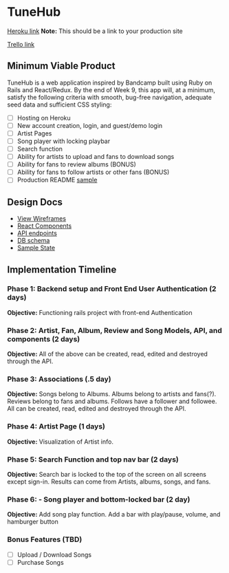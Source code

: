 # TuneHub

[Heroku link][heroku] **Note:** This should be a link to your production site

[Trello link][trello]

[heroku]: http://bctunehub.herokuapp.com/
[trello]: https://trello.com/b/UsLIzPHC/tunehub

## Minimum Viable Product

TuneHub is a web application inspired by Bandcamp built using Ruby on Rails
and React/Redux.  By the end of Week 9, this app will, at a minimum, satisfy the
following criteria with smooth, bug-free navigation, adequate seed data and
sufficient CSS styling:

- [ ] Hosting on Heroku
- [ ] New account creation, login, and guest/demo login
- [ ] Artist Pages
- [ ] Song player with locking playbar
- [ ] Search function
- [ ] Ability for artists to upload and fans to download songs
- [ ] Ability for fans to review albums (BONUS)
- [ ] Ability for fans to follow artists or other fans (BONUS)
- [ ] Production README [sample](docs/production_readme.md)

## Design Docs
* [View Wireframes][wireframes]
* [React Components][components]
* [API endpoints][api-endpoints]
* [DB schema][schema]
* [Sample State][sample-state]

[wireframes]: docs/wireframes
[components]: docs/component-hierarchy.md
[sample-state]: docs/sample-state.md
[api-endpoints]: docs/api-endpoints.md
[schema]: docs/schema.md

## Implementation Timeline

### Phase 1: Backend setup and Front End User Authentication (2 days)

**Objective:** Functioning rails project with front-end Authentication

### Phase 2: Artist, Fan, Album, Review and Song Models, API, and components (2 days)

**Objective:** All of the above can be created, read, edited and destroyed through
the API.

### Phase 3: Associations (.5 day)

**Objective:** Songs belong to Albums. Albums belong to artists and fans(?). Reviews belong to fans and albums. Follows have a follower and followee. All can be created, read, edited and destroyed through the API.

### Phase 4: Artist Page (1 days)

**Objective:** Visualization of Artist info.

### Phase 5: Search Function and top nav bar  (2 days)

**Objective:** Search bar is locked to the top of the screen on all screens except sign-in. Results can come from Artists, albums, songs, and fans.

### Phase 6: - Song player and bottom-locked bar (2 day)

**Objective:** Add song play function. Add a bar with play/pause, volume, and hamburger button

### Bonus Features (TBD)
- [ ] Upload / Download Songs
- [ ] Purchase Songs
